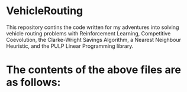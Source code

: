 # VehicleRouting
This repository contins the code written for my adventures into solving vehicle routing problems with Reinforcement Learning, Competitive Coevolution, the Clarke-Wright Savings Algorithm, a Nearest Neighbour Heuristic, and the PULP Linear Programming library.

# The contents of the above files are as follows:
